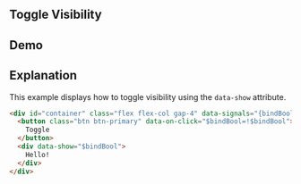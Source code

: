 ## Toggle Visibility

## Demo

<div id="container" data-init="@get('/examples/toggle_visibility/data')"></div>

## Explanation

This example displays how to toggle visibility using the `data-show` attribute.

```html
<div id="container" class="flex flex-col gap-4" data-signals="{bindBool: false}">
  <button class="btn btn-primary" data-on-click="$bindBool=!$bindBool">
    Toggle
  </button>
  <div data-show="$bindBool">
    Hello!
  </div>
</div>
```